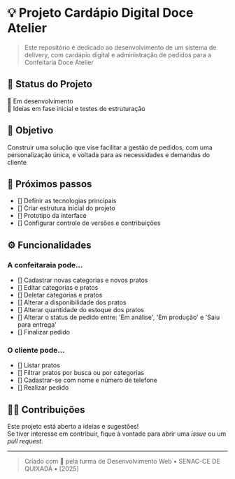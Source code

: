 # 💡 Projeto Cardápio Digital Doce Atelier

> Este repositório é dedicado ao desenvolvimento de um sistema de delivery, com cardápio digital e administração de pedidos para a Confeitaria Doce Atelier

## 📍 Status do Projeto

🚧 Em desenvolvimento  
🔎 Ideias em fase inicial e testes de estruturação

## 🎯 Objetivo

Construir uma solução que vise facilitar a gestão de pedidos, com uma personalização única, e voltada para as necessidades e demandas do cliente

## 📌 Próximos passos

- [] Definir as tecnologias principais
- [] Criar estrutura inicial do projeto
- [] Prototipo da interface
- [] Configurar controle de versões e contribuições

## ⚙️ Funcionalidades 
### A confeitaraia pode...
- [] Cadastrar novas categorias e novos pratos
- [] Editar categorias e pratos
- [] Deletar categorias e pratos
- [] Alterar a disponibilidade dos pratos
- [] Alterar quantidade do estoque dos pratos
- [] Alterar o status de pedido entre: 'Em análise', 'Em produção' e 'Saiu para entrega'
- [] Finalizar pedido
### O cliente pode...
- [] Listar pratos
- [] Filtrar pratos por busca ou por categorias
- [] Cadastrar-se com nome e número de telefone
- [] Realizar pedido


## 🙋‍♂️ Contribuições

Este projeto está aberto a ideias e sugestões!  
Se tiver interesse em contribuir, fique à vontade para abrir uma *issue* ou um *pull request*.

---

> Criado com 💙 pela turma de Desenvolvimento Web • SENAC-CE DE QUIXADÁ • [2025]